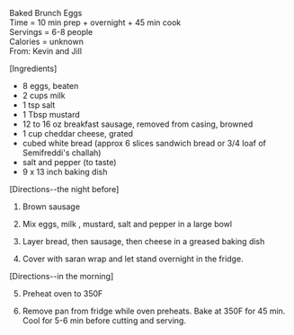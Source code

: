 Baked Brunch Eggs \
Time = 10 min prep + overnight + 45 min cook\
Servings = 6-8 people\
Calories = unknown\
From: Kevin and Jill

[Ingredients]

- 8 eggs, beaten
- 2 cups milk
- 1 tsp salt
- 1 Tbsp mustard
- 12 to 16 oz breakfast sausage, removed from casing, browned
- 1 cup cheddar cheese, grated
- cubed white bread (approx 6 slices sandwich bread or 3/4 loaf of Semifreddi's challah)
- salt and pepper (to taste)
- 9 x 13 inch baking dish


[Directions--the night before]

1. Brown sausage

2. Mix eggs, milk , mustard, salt and pepper in a large bowl

3. Layer bread, then sausage, then cheese in a greased baking dish

4. Cover with saran wrap and let stand overnight in the fridge. 


[Directions--in the morning] 

5. Preheat oven to 350F

6. Remove pan from fridge while oven preheats. Bake at 350F for 45 min. Cool for 5-6 min before cutting and serving. 
